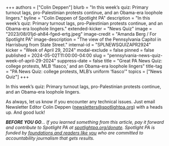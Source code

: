 +++
authors = ["Colin Deppen"]
blurb = "In this week’s quiz: Primary turnout lags, pro-Palestinian protests continue, and an Obama-era loophole lingers."
byline = "Colin Deppen of Spotlight PA"
description = "In this week’s quiz: Primary turnout lags, pro-Palestinian protests continue, and an Obama-era loophole lingers."
extended-kicker = "News Quiz"
image = "2023/08/01jd-ah84-fged-ertg.jpeg"
image-credit = "Amanda Berg / For Spotlight PA"
image-description = "The view of the Pennsylvania Capitol in Harrisburg from State Street."
internal-id = "SPLNEWSQUIZAPR2924"
kicker = "Week of April 29, 2024"
modal-exclude = false
pinned = false
published = 2024-05-02T11:00:00-04:00
slug = "pennsylvania-news-quiz-week-of-april-29-2024"
suppress-date = false
title = "Great PA News Quiz: college protests, MLB ‘fiasco,’ and an Obama-era loophole lingers"
title-tag = "PA News Quiz: college protests, MLB’s uniform ‘fiasco’"
topics = ["News Quiz"]
+++

In this week’s quiz: Primary turnout lags, pro-Palestinian protests continue, and an Obama-era loophole lingers.

<div data-tf-live="01HWT5SGB932ZSFN21BP9K82G0"></div><script src="//embed.typeform.com/next/embed.js"></script>

As always, let us know if you encounter any technical issues. Just email Newsletter Editor Colin Deppen (newsletters@spotlightpa.org) with a heads up. And good luck!

<strong><em>BEFORE YOU GO</em></strong><em>… If you learned something from this article, pay it forward and contribute to Spotlight PA at </em><a href="https://www.spotlightpa.org/donate"><em>spotlightpa.org/donate</em></a><em>. Spotlight PA is funded by </em><a href="https://www.spotlightpa.org/support"><em>foundations and readers like you</em></a><em> who are committed to accountability journalism that gets results.</em>

